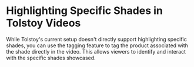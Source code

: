 # Highlighting Specific Shades in Tolstoy Videos

While Tolstoy's current setup doesn't directly support highlighting specific shades, you can use the tagging feature to tag the product associated with the shade directly in the video. This allows viewers to identify and interact with the specific shades showcased.